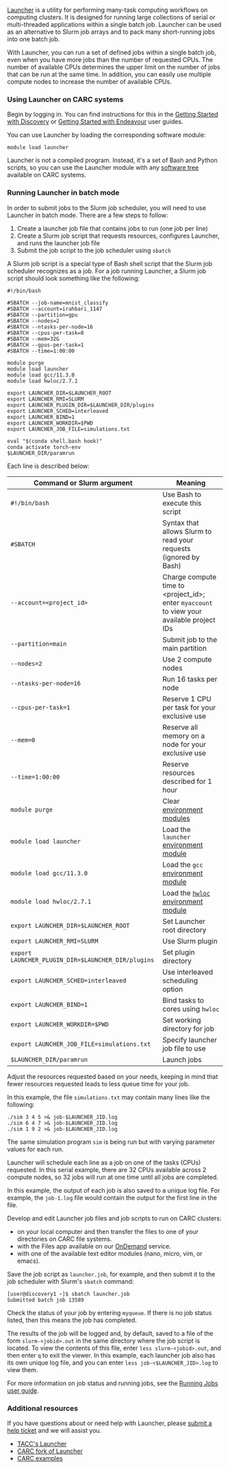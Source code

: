 [Launcher](https://github.com/TACC/launcher) is a utility for performing many-task computing workflows on computing clusters. It is designed for running large collections of serial or multi-threaded applications within a single batch job. Launcher can be used as an alternative to Slurm job arrays and to pack many short-running jobs into one batch job.

With Launcher, you can run a set of defined jobs within a single batch job, even when you have more jobs than the number of requested CPUs. The number of available CPUs determines the upper limit on the number of jobs that can be run at the same time. In addition, you can easily use multiple compute nodes to increase the number of available CPUs.

### Using Launcher on CARC systems

Begin by logging in. You can find instructions for this in the [Getting Started with Discovery](/user-guides/hpc-systems/discovery/getting-started-discovery) or [Getting Started with Endeavour](/user-guides/hpc-systems/endeavour/getting-started-endeavour) user guides.

You can use Launcher by loading the corresponding software module:

```
module load launcher
```

Launcher is not a compiled program. Instead, it's a set of Bash and Python scripts, so you can use the Launcher module with any [software tree](/user-guides/hpc-systems/software/software-modules-lmod) available on CARC systems.

### Running Launcher in batch mode

In order to submit jobs to the Slurm job scheduler, you will need to use Launcher in batch mode. There are a few steps to follow:

1. Create a launcher job file that contains jobs to run (one job per line)
2. Create a Slurm job script that requests resources, configures Launcher, and runs the launcher job file
3. Submit the job script to the job scheduler using `sbatch`

A Slurm job script is a special type of Bash shell script that the Slurm job scheduler recognizes as a job. For a job running Launcher, a Slurm job script should look something like the following:

```
#!/bin/bash

#SBATCH --job-name=mnist_classify
#SBATCH --account=irahbari_1147
#SBATCH --partition=gpu
#SBATCH --nodes=2
#SBATCH --ntasks-per-node=16
#SBATCH --cpus-per-task=8
#SBATCH --mem=32G
#SBATCH --gpus-per-task=1
#SBATCH --time=1:00:00

module purge
module load launcher
module load gcc/11.3.0
module load hwloc/2.7.1

export LAUNCHER_DIR=$LAUNCHER_ROOT
export LAUNCHER_RMI=SLURM
export LAUNCHER_PLUGIN_DIR=$LAUNCHER_DIR/plugins
export LAUNCHER_SCHED=interleaved
export LAUNCHER_BIND=1
export LAUNCHER_WORKDIR=$PWD
export LAUNCHER_JOB_FILE=simulations.txt

eval "$(conda shell.bash hook)"
conda activate torch-env
$LAUNCHER_DIR/paramrun
```

Each line is described below:

| **Command or Slurm argument** | **Meaning** |
|---|---|
| `#!/bin/bash` | Use Bash to execute this script |
| `#SBATCH` | Syntax that allows Slurm to read your requests (ignored by Bash) |
| `--account=<project_id>` | Charge compute time to <project_id>; enter `myaccount` to view your available project IDs |
| `--partition=main` | Submit job to the main partition |
| `--nodes=2` | Use 2 compute nodes |
| `--ntasks-per-node=16` | Run 16 tasks per node |
| `--cpus-per-task=1` | Reserve 1 CPU per task for your exclusive use |
| `--mem=0` | Reserve all memory on a node for your exclusive use |
| `--time=1:00:00` | Reserve resources described for 1 hour |
| `module purge` | Clear [environment modules](/user-guides/hpc-systems/software/software-modules-lmod) |
| `module load launcher` | Load the `launcher` [environment module](/user-guides/hpc-systems/software/software-modules-lmod) |
| `module load gcc/11.3.0` | Load the `gcc` [environment module](/user-guides/hpc-systems/software/software-modules-lmod) |
| `module load hwloc/2.7.1` | Load the [`hwloc`](https://www.open-mpi.org/projects/hwloc/) [environment module](/user-guides/hpc-systems/software/software-modules-lmod) |
| `export LAUNCHER_DIR=$LAUNCHER_ROOT` | Set Launcher root directory |
| `export LAUNCHER_RMI=SLURM` | Use Slurm plugin |
| `export LAUNCHER_PLUGIN_DIR=$LAUNCHER_DIR/plugins` | Set plugin directory |
| `export LAUNCHER_SCHED=interleaved` | Use interleaved scheduling option |
| `export LAUNCHER_BIND=1` | Bind tasks to cores using `hwloc` |
| `export LAUNCHER_WORKDIR=$PWD` | Set working directory for job |
| `export LAUNCHER_JOB_FILE=simulations.txt` | Specify launcher job file to use |
| `$LAUNCHER_DIR/paramrun` | Launch jobs |

Adjust the resources requested based on your needs, keeping in mind that fewer resources requested leads to less queue time for your job.

In this example, the file `simulations.txt` may contain many lines like the following:

```
./sim 3 4 5 >& job-$LAUNCHER_JID.log
./sim 6 4 7 >& job-$LAUNCHER_JID.log
./sim 1 9 2 >& job-$LAUNCHER_JID.log
```

The same simulation program `sim` is being run but with varying parameter values for each run.

Launcher will schedule each line as a job on one of the tasks (CPUs) requested. In this serial example, there are 32 CPUs available across 2 compute nodes, so 32 jobs will run at one time until all jobs are completed.

In this example, the output of each job is also saved to a unique log file. For example, the `job-1.log` file would contain the output for the first line in the file.

Develop and edit Launcher job files and job scripts to run on CARC clusters:

* on your local computer and then transfer the files to one of your directories on CARC file systems.
* with the Files app available on our [OnDemand](/user-guides/carc-ondemand) service.
* with one of the available text editor modules (nano, micro, vim, or emacs).

Save the job script as `launcher.job`, for example, and then submit it to the job scheduler with Slurm's `sbatch` command:

```
[user@discovery1 ~]$ sbatch launcher.job
Submitted batch job 13589
```

Check the status of your job by entering `myqueue`. If there is no job status listed, then this means the job has completed.

The results of the job will be logged and, by default, saved to a file of the form `slurm-<jobid>.out` in the same directory where the job script is located. To view the contents of this file, enter `less slurm-<jobid>.out`, and then enter `q` to exit the viewer. In this example, each launcher job also has its own unique log file, and you can enter `less job-<$LAUNCHER_JID>.log` to view them.

For more information on job status and running jobs, see the [Running Jobs user guide](/user-guides/hpc-systems/using-our-hpc-systems/running-jobs).

### Additional resources

If you have questions about or need help with Launcher, please [submit a help ticket](/user-support/submit-ticket) and we will assist you.

* [TACC's Launcher](https://docs.tacc.utexas.edu/software/launcher/)
* [CARC fork of Launcher](https://github.com/uschpc/launcher/tree/uschpc)
* [CARC examples](https://github.com/uschpc/launcher/tree/uschpc/examples)

